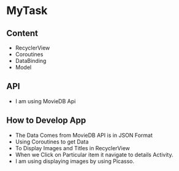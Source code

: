 # MyTask
## Content
- RecyclerView
- Coroutines
- DataBinding
- Model

## API
- I am using MovieDB Api

## How to Develop App
- The Data Comes from MovieDB API is in JSON Format
- Using Coroutines to get Data
- To Display Images and Titles in RecyclerView
- When we Click on Particular item it navigate to details Activity.
- I am using displaying images by using Picasso.
